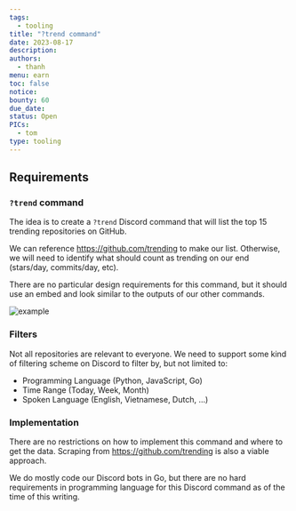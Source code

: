 ```yaml
---
tags:
  - tooling
title: "?trend command"
date: 2023-08-17
description:
authors:
  - thanh
menu: earn
toc: false
notice:
bounty: 60
due_date:
status: Open
PICs:
  - tom
type: tooling
---
```

## Requirements

### `?trend` command

The idea is to create a `?trend` Discord command that will list the top 15 trending repositories on GitHub.

We can reference https://github.com/trending to make our list. Otherwise, we will need to identify what should count as trending on our end (stars/day, commits/day, etc).

There are no particular design requirements for this command, but it should use an embed and look similar to the outputs of our other commands.

![example](https://earn.d.foundation/image/https%3A%2F%2Fprod-files-secure.s3.us-west-2.amazonaws.com%2F498ebd7b-383c-459f-a9ad-b74073208ddd%2F7520df9b-0957-42b3-a0b0-9e957f156b08%2FUntitled.png?table=block&id=985742a1-78f9-4e8f-853f-2aee8f2e1177&spaceId=498ebd7b-383c-459f-a9ad-b74073208ddd&width=380&userId=&cache=v2)

### Filters

Not all repositories are relevant to everyone. We need to support some kind of filtering scheme on Discord to filter by, but not limited to:

- Programming Language (Python, JavaScript, Go)
- Time Range (Today, Week, Month)
- Spoken Language (English, Vietnamese, Dutch, …)

### Implementation

There are no restrictions on how to implement this command and where to get the data. Scraping from  https://github.com/trending is also a viable approach.

We do mostly code our Discord bots in Go, but there are no hard requirements in programming language for this Discord command as of the time of this writing.
